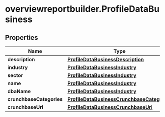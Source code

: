 # overviewreportbuilder.ProfileDataBusiness

## Properties

Name | Type | Description | Notes
------------ | ------------- | ------------- | -------------
**description** | [**ProfileDataBusinessDescription**](ProfileDataBusinessDescription.md) |  | 
**industry** | [**ProfileDataBusinessIndustry**](ProfileDataBusinessIndustry.md) |  | 
**sector** | [**ProfileDataBusinessIndustry**](ProfileDataBusinessIndustry.md) |  | 
**name** | [**ProfileDataBusinessIndustry**](ProfileDataBusinessIndustry.md) |  | 
**dbaName** | [**ProfileDataBusinessIndustry**](ProfileDataBusinessIndustry.md) |  | [optional] 
**crunchbaseCategories** | [**ProfileDataBusinessCrunchbaseCategories**](ProfileDataBusinessCrunchbaseCategories.md) |  | [optional] 
**crunchbaseUrl** | [**ProfileDataBusinessCrunchbaseUrl**](ProfileDataBusinessCrunchbaseUrl.md) |  | [optional] 


